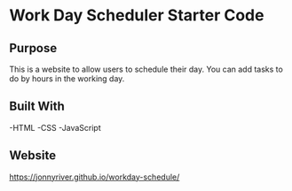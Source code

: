 # Work Day Scheduler Starter Code

## Purpose

This is a website to allow users to schedule their day. You can add tasks to do by hours in the working day.

## Built With

-HTML
-CSS
-JavaScript

## Website

https://jonnyriver.github.io/workday-schedule/
